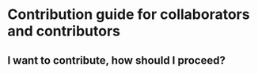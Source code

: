 # Contribution guide for collaborators and contributors

## I want to contribute, how should I proceed?